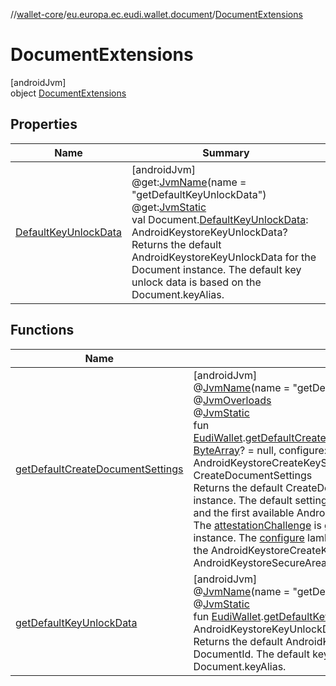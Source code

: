 //[wallet-core](../../../index.md)/[eu.europa.ec.eudi.wallet.document](../index.md)/[DocumentExtensions](index.md)

# DocumentExtensions

[androidJvm]\
object [DocumentExtensions](index.md)

## Properties

| Name | Summary |
|---|---|
| [DefaultKeyUnlockData](-default-key-unlock-data.md) | [androidJvm]<br>@get:[JvmName](https://kotlinlang.org/api/latest/jvm/stdlib/kotlin.jvm/-jvm-name/index.html)(name = &quot;getDefaultKeyUnlockData&quot;)<br>@get:[JvmStatic](https://kotlinlang.org/api/latest/jvm/stdlib/kotlin.jvm/-jvm-static/index.html)<br>val Document.[DefaultKeyUnlockData](-default-key-unlock-data.md): AndroidKeystoreKeyUnlockData?<br>Returns the default AndroidKeystoreKeyUnlockData for the Document instance. The default key unlock data is based on the Document.keyAlias. |

## Functions

| Name | Summary |
|---|---|
| [getDefaultCreateDocumentSettings](get-default-create-document-settings.md) | [androidJvm]<br>@[JvmName](https://kotlinlang.org/api/latest/jvm/stdlib/kotlin.jvm/-jvm-name/index.html)(name = &quot;getDefaultCreateDocumentSettings&quot;)<br>@[JvmOverloads](https://kotlinlang.org/api/latest/jvm/stdlib/kotlin.jvm/-jvm-overloads/index.html)<br>@[JvmStatic](https://kotlinlang.org/api/latest/jvm/stdlib/kotlin.jvm/-jvm-static/index.html)<br>fun [EudiWallet](../../eu.europa.ec.eudi.wallet/-eudi-wallet/index.md).[getDefaultCreateDocumentSettings](get-default-create-document-settings.md)(attestationChallenge: [ByteArray](https://kotlinlang.org/api/latest/jvm/stdlib/kotlin/-byte-array/index.html)? = null, configure: AndroidKeystoreCreateKeySettings.Builder.() -&gt; [Unit](https://kotlinlang.org/api/latest/jvm/stdlib/kotlin/-unit/index.html)? = null): CreateDocumentSettings<br>Returns the default CreateDocumentSettings for the [EudiWallet](../../eu.europa.ec.eudi.wallet/-eudi-wallet/index.md) instance. The default settings are based on the [EudiWalletConfig](../../eu.europa.ec.eudi.wallet/-eudi-wallet-config/index.md) and the first available AndroidKeystoreSecureArea implementation. The [attestationChallenge](get-default-create-document-settings.md) is generated using a [SecureRandom](https://developer.android.com/reference/kotlin/java/security/SecureRandom.html) instance. The [configure](get-default-create-document-settings.md) lambda can be used to further customize the AndroidKeystoreCreateKeySettings. The first available AndroidKeystoreSecureArea implementation is used. |
| [getDefaultKeyUnlockData](get-default-key-unlock-data.md) | [androidJvm]<br>@[JvmName](https://kotlinlang.org/api/latest/jvm/stdlib/kotlin.jvm/-jvm-name/index.html)(name = &quot;getDefaultKeyUnlockData&quot;)<br>@[JvmStatic](https://kotlinlang.org/api/latest/jvm/stdlib/kotlin.jvm/-jvm-static/index.html)<br>fun [EudiWallet](../../eu.europa.ec.eudi.wallet/-eudi-wallet/index.md).[getDefaultKeyUnlockData](get-default-key-unlock-data.md)(documentId: DocumentId): AndroidKeystoreKeyUnlockData?<br>Returns the default AndroidKeystoreKeyUnlockData for the given DocumentId. The default key unlock data is based on the Document.keyAlias. |
